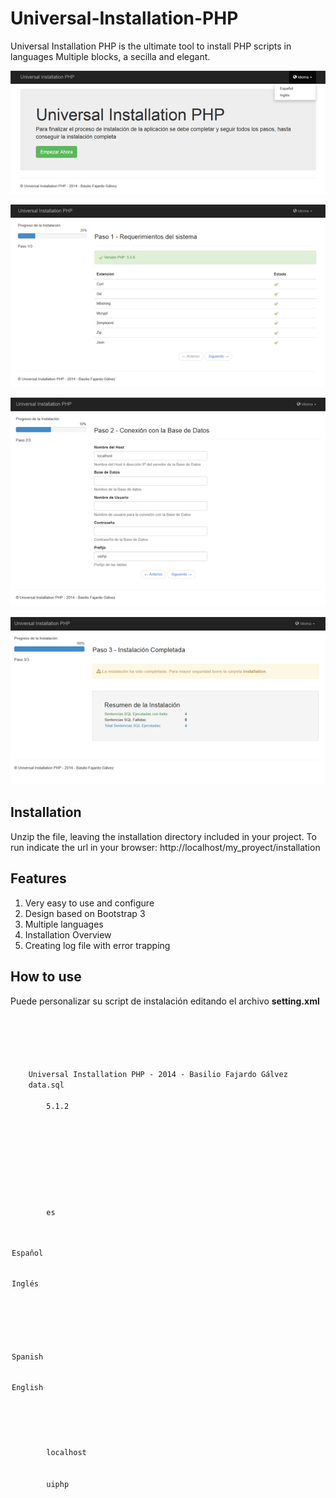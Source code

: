 Universal-Installation-PHP
==========================

Universal Installation PHP is the ultimate tool to install PHP scripts in languages ​​Multiple blocks, a secilla and elegant.

![Alt Universal Installation PHP 1](images/screenshot1.png)

![Alt Universal Installation PHP 2](images/screenshot2.png)

![Alt Universal Installation PHP 3](images/screenshot3.png)

![Alt Universal Installation PHP 4](images/screenshot4.png)

Installation
------------

Unzip the file, leaving the installation directory included in your project. 
To run indicate the url in your browser: http://localhost/my_proyect/installation

Features
--------

<ol>
<li>Very easy to use and configure</li>
<li>Design based on Bootstrap 3</li>
<li>Multiple languages</li>
<li>Installation Overview</li>
<li>Creating log file with error trapping</li>
</ol>

How to use
----------

Puede personalizar su script de instalación editando el archivo <b>setting.xml</b>
<code>
<?xml version="1.0" encoding="UTF-8"?>
<install>
    <title>Universal Installation PHP</title>
    <copyright>Universal Installation PHP - 2014 - Basilio Fajardo Gálvez</copyright>
    <source>data.sql</source>
    <requires>
        <version>5.1.2</version>
        <extension name="curl" />
        <extension name="gd" />
        <extension name="mbstring" />
        <extension name="mcrypt" />
        <extension name="simplexml" />
        <extension name="zip" />
        <extension name="json" />
    </requires>
    <languages>
        <default>es</default>
        <language id="es">
            <choose title="Idioma">
                <option value="es">Español</option>
                <option value="en">Inglés</option>
            </choose>
        </language>
        <language id="en">
            <choose title="Language">
                <option value="es">Spanish</option>
                <option value="en">English</option>
            </choose>
        </language>
    </languages>
    <values>
        <host>localhost</host>
        <database></database>
        <username></username>
        <prefix>uiphp</prefix>
    </values>
</install>
</code>

